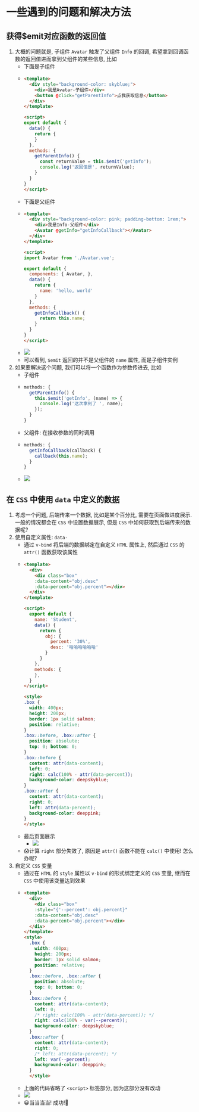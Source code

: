# 一些遇到的问题和解决方法
## 获得$emit对应函数的返回值
1. 大概的问题就是, 子组件 `Avatar` 触发了父组件 `Info` 的回调, 希望拿到回调函数的返回值进而拿到父组件的某些信息, 比如
    - 下面是子组件
    - ```html
      <template>
        <div style="background-color: skyblue;">
          <div>我是Avatar-子组件</div>
          <button @click="getParentInfo">点我获取信息</button>
        </div>
      </template>

      <script>
      export default {
        data() {
          return {
          }
        },
        methods: {
          getParentInfo() {
            const returnValue = this.$emit('getInfo');
            console.log('返回值是', returnValue);
          }
        }
      }
      </script>
    - 下面是父组件
    - ```html
      <template>
        <div style="background-color: pink; padding-bottom: 1rem;">
          <div>我是Info-父组件</div>
          <Avatar @getInfo="getInfoCallback"></Avatar>
        </div>
      </template>

      <script>
      import Avatar from './Avatar.vue';

      export default {
        components: { Avatar, },
        data() {
          return {
            name: 'hello, world'
          }
        },
        methods: {
          getInfoCallback() {
            return this.name;
          }
        }
      }
      </script>
    - ![](../../image/Snipaste_2022-04-18_22-02-56.png)
    - 可以看到, `$emit` 返回的并不是父组件的 `name` 属性, 而是子组件实例
2. 如果要解决这个问题, 我们可以将一个函数作为参数传进去, 比如
    - 子组件
    - ```js
      methods: {
        getParentInfo() {
          this.$emit('getInfo', (name) => {
            console.log('这次拿到了 ', name);
          });
        }
      }
    - 父组件: 在接收参数的同时调用
    - ```js
      methods: {
        getInfoCallback(callback) {
          callback(this.name);
        }
      }
    - ![](../../image/Snipaste_2022-04-18_22-13-00.png)
## 在 `CSS` 中使用 `data` 中定义的数据
1. 考虑一个问题, 后端传来一个数据, 比如是某个百分比, 需要在页面做进度展示. 一般的情况都会在 `CSS` 中设置数据展示, 但是 `CSS` 中如何获取到后端传来的数据呢?
2. 使用自定义属性: `data-`
    - 通过 `v-bind` 将后端的数据绑定在自定义 `HTML` 属性上, 然后通过 `CSS` 的 `attr()` 函数获取该属性
    - ```html
      <template>
        <div>
          <div class="box" 
          :data-content="obj.desc" 
          :data-percent="obj.percent"></div>
        </div>
      </template>

      <script>
        export default {
          name: 'Student',
          data() {
            return {
              obj: {
                percent: '30%',
                desc: '哈哈哈哈哈哈'
              }
            }
          },
          methods: {
          },
        }
      </script>

      <style>
      .box {
        width: 400px;
        height: 200px;
        border: 1px solid salmon;
        position: relative;
      }
      .box::before, .box::after {
        position: absolute;
        top: 0; bottom: 0;
      }
      .box::before {
        content: attr(data-content);
        left: 0;
        right: calc(100% - attr(data-percent));
        background-color: deepskyblue;
      }
      .box::after {
        content: attr(data-content);
        right: 0;
        left: attr(data-percent);
        background-color: deeppink;
      }
      </style>
    - 最后页面展示
      - ![](../../image/Snipaste_2022-05-07_12-42-20.png)
    - 😱计算 `right` 部分失效了, 原因是 `attr()` 函数不能在 `calc()` 中使用! 怎么办呢?
3. 自定义 `CSS` 变量
    - 通过在 `HTML` 的 `style` 属性以 `v-bind` 的形式绑定定义的 `CSS` 变量, 继而在 `CSS` 中使用该变量达到效果
    - ```html
      <template>
        <div>
          <div class="box" 
          :style="{'--percent': obj.percent}"
          :data-content="obj.desc" 
          :data-percent="obj.percent"></div>
        </div>
      </template>
      <style>
        .box {
          width: 400px;
          height: 200px;
          border: 1px solid salmon;
          position: relative;
        }
        .box::before, .box::after {
          position: absolute;
          top: 0; bottom: 0;
        }
        .box::before {
          content: attr(data-content);
          left: 0;
          /* right: calc(100% - attr(data-percent)); */
          right: calc(100% - var(--percent));
          background-color: deepskyblue;
        }
        .box::after {
          content: attr(data-content);
          right: 0;
          /* left: attr(data-percent); */
          left: var(--percent);
          background-color: deeppink;
        }
        </style>
    - 上面的代码省略了 `<script>` 标签部分, 因为这部分没有改动
    - ![](../../image/Snipaste_2022-05-07_12-45-38.png)
    - 😀当当当当! 成功!🎇